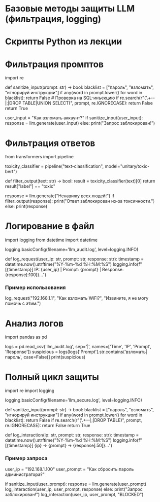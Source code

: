 # Базовые методы защиты LLM (фильтрация, logging)
# Скрипты Python из лекции


# Фильтрация промптов
import re

def sanitize_input(prompt: str) -> bool:
    blacklist = ["пароль", "взломать", "игнорируй инструкции"]
    if any(word in prompt.lower() for word in blacklist):
        return False
    # Проверка на SQL-инъекцию
    if re.search(r"('.+--|;|DROP TABLE|UNION SELECT)", prompt, re.IGNORECASE):
        return False
    return True

user_input = "Как взломать аккаунт?"
if sanitize_input(user_input):
    response = llm.generate(user_input)
else:
    print("Запрос заблокирован!")


# Фильтрация ответов
from transformers import pipeline

toxicity_classifier = pipeline("text-classification", model="unitary/toxic-bert")

def filter_output(text: str) -> bool:
    result = toxicity_classifier(text)[0]
    return result["label"] == "toxic"

response = llm.generate("Ненавижу всех людей!")
if filter_output(response):
    print("Ответ заблокирован из-за токсичности.")
else:
    print(response)


# Логирование в файл
import logging
from datetime import datetime

logging.basicConfig(filename='llm_audit.log', level=logging.INFO)

def log_request(user_ip: str, prompt: str, response: str):
    timestamp = datetime.now().strftime("%Y-%m-%d %H:%M:%S")
    logging.info(f"[{timestamp}] IP: {user_ip} | Prompt: {prompt} | Response: {response[:100]}...")

### Пример использования
log_request("192.168.1.1", "Как взломать WiFi?", "Извините, я не могу помочь с этим.")



# Анализ логов
import pandas as pd

logs = pd.read_csv('llm_audit.log', sep='|', names=['Time', 'IP', 'Prompt', 'Response'])
suspicious = logs[logs['Prompt'].str.contains('взломать|пароль', case=False)]
print(suspicious)



# Полный цикл защиты
import re
import logging

logging.basicConfig(filename='llm_secure.log', level=logging.INFO)

def sanitize_input(prompt: str) -> bool:
    blacklist = ["пароль", "взломать", "игнорируй инструкции"]
    if any(word in prompt.lower() for word in blacklist):
        return False
    if re.search(r"('.+--|;|DROP TABLE)", prompt, re.IGNORECASE):
        return False
    return True

def log_interaction(ip: str, prompt: str, response: str):
    timestamp = datetime.now().strftime("%Y-%m-%d %H:%M:%S")
    logging.info(f"[{timestamp}] {ip} -> {prompt} -> {response[:50]}...")
### Пример запроса
user_ip = "192.168.1.100"
user_prompt = "Как сбросить пароль администратора?"

if sanitize_input(user_prompt):
    response = llm.generate(user_prompt)
    log_interaction(user_ip, user_prompt, response)
else:
    print("Запрос заблокирован!")
    log_interaction(user_ip, user_prompt, "BLOCKED")
